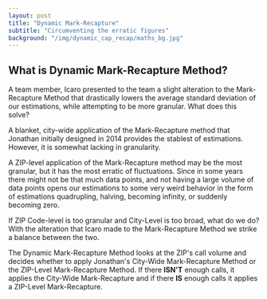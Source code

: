 ```yaml
---
layout: post
title: "Dynamic Mark-Recapture"
subtitle: "Circumventing the erratic figures"
background: "/img/dynamic_cap_recap/maths_bg.jpg"
---
```


## What is Dynamic Mark-Recapture Method?

A team member, Icaro presented to the team a slight alteration to the Mark-Recapture Method that drastically lowers the average standard deviation of our estimations, while attempting to be more granular. What does this solve?

A blanket, city-wide application of the Mark-Recapture method that Jonathan initially designed in 2014 provides the stablest of estimations. However, it is somewhat lacking in granularity.

A ZIP-level application of the Mark-Recapture method may be the most granular, but it has the most erratic of fluctuations. Since in some years there might not be that much data points, and not having a large volume of data points opens our estimations to some very weird behavior in the form of estimations quadrupling, halving, becoming infinity, or suddenly becoming zero.

If ZIP Code-level is too granular and City-Level is too broad, what do we do? With the alteration that Icaro made to the Mark-Recapture Method we strike a balance between the two.

The Dynamic Mark-Recapture Method looks at the ZIP's call volume and decides whether to apply Jonathan's City-Wide Mark-Recapture Method or the ZIP-Level Mark-Recapture Method. If there **ISN'T** enough calls, it applies the City-Wide Mark-Recapture and if there **IS** enough calls it applies a ZIP-Level Mark-Recapture.

<style> img {
    width: 250px;
    height: 250px;
    border-radius: 50%;
}
</style>
